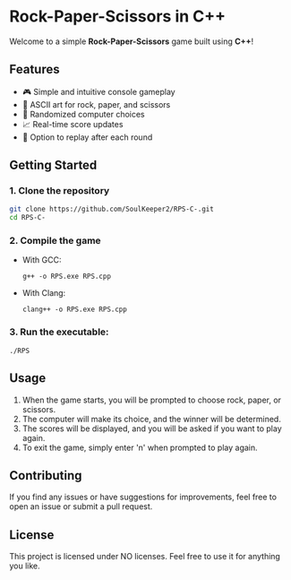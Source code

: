 # Rock-Paper-Scissors in C++

Welcome to a simple **Rock-Paper-Scissors** game built using **C++**!  

## Features
- 🎮 Simple and intuitive console gameplay
- 🎨 ASCII art for rock, paper, and scissors
- 🤖 Randomized computer choices
- 📈 Real-time score updates
- 🔄 Option to replay after each round

## Getting Started

### 1. Clone the repository
```bash
git clone https://github.com/SoulKeeper2/RPS-C-.git
cd RPS-C-
```
### 2. Compile the game

- With GCC:
  ```
  g++ -o RPS.exe RPS.cpp
  ```
- With Clang:
  ```
  clang++ -o RPS.exe RPS.cpp
  ```

### 3. Run the executable:
```
./RPS
```
## Usage

1. When the game starts, you will be prompted to choose rock, paper, or scissors.
2. The computer will make its choice, and the winner will be determined.
3. The scores will be displayed, and you will be asked if you want to play again.
4. To exit the game, simply enter 'n' when prompted to play again.

## Contributing

If you find any issues or have suggestions for improvements, feel free to open an issue or submit a pull request.

## License

This project is licensed under NO licenses.
Feel free to use it for anything you like.



